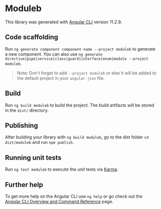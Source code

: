 # Moduleb

This library was generated with [Angular CLI](https://github.com/angular/angular-cli) version 11.2.9.

## Code scaffolding

Run `ng generate component component-name --project moduleb` to generate a new component. You can also use `ng generate directive|pipe|service|class|guard|interface|enum|module --project moduleb`.
> Note: Don't forget to add `--project moduleb` or else it will be added to the default project in your `angular.json` file. 

## Build

Run `ng build moduleb` to build the project. The build artifacts will be stored in the `dist/` directory.

## Publishing

After building your library with `ng build moduleb`, go to the dist folder `cd dist/moduleb` and run `npm publish`.

## Running unit tests

Run `ng test moduleb` to execute the unit tests via [Karma](https://karma-runner.github.io).

## Further help

To get more help on the Angular CLI use `ng help` or go check out the [Angular CLI Overview and Command Reference](https://angular.io/cli) page.
